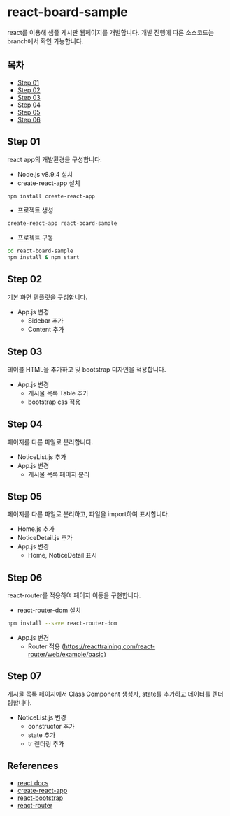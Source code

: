 # react-board-sample
react를 이용해 샘플 게시판 웹페이지를 개발합니다.
개발 진행에 따른 소스코드는 branch에서 확인 가능합니다.

## 목차
- [Step 01](#step-01)
- [Step 02](#step-02)
- [Step 03](#step-03)
- [Step 04](#step-04)
- [Step 05](#step-05)
- [Step 06](#step-06)

## Step 01
react app의 개발환경을 구성합니다.

- Node.js v8.9.4 설치
- create-react-app 설치
```sh
npm install create-react-app
```
- 프로젝트 생성
```sh
create-react-app react-board-sample
```
- 프로젝트 구동
```sh
cd react-board-sample
npm install & npm start
```

## Step 02
기본 화면 템플릿을 구성합니다.

- App.js 변경
  - Sidebar 추가
  - Content 추가

## Step 03
테이블 HTML을 추가하고 및 bootstrap 디자인을 적용합니다.

- App.js 변경
  - 게시물 목록 Table 추가
  - bootstrap css 적용

## Step 04
페이지를 다른 파일로 분리합니다.

- NoticeList.js 추가
- App.js 변경
  - 게시물 목록 페이지 분리

## Step 05
페이지를 다른 파일로 분리하고, 파일을 import하여 표시합니다.

- Home.js 추가
- NoticeDetail.js 추가
- App.js 변경
  - Home, NoticeDetail 표시

## Step 06
react-router를 적용하여 페이지 이동을 구현합니다.

- react-router-dom 설치 
```sh
npm install --save react-router-dom
```
- App.js 변경
  - Router 적용 (https://reacttraining.com/react-router/web/example/basic)

## Step 07
게시물 목록 페이지에서 Class Component 생성자, state를 추가하고 데이터를 렌더링합니다.

- NoticeList.js 변경
  - constructor 추가
  - state 추가
  - tr 렌더링 추가


## References
- [react docs](https://reactjs.org/docs/getting-started.html)
- [create-react-app](https://github.com/facebook/create-react-app/blob/master/packages/react-scripts/template/README.md)
- [react-bootstrap](https://react-bootstrap.github.io/getting-started/introduction)
- [react-router](https://reacttraining.com/react-router/web/example/basic)
